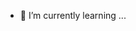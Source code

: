 
- 🌱 I’m currently learning ...


<!---
MAEZIJING/MAEZIJING is a ✨ special ✨ repository because its `README.md` (this file) appears on your GitHub profile.
You can click the Preview link to take a look at your changes.
--->
